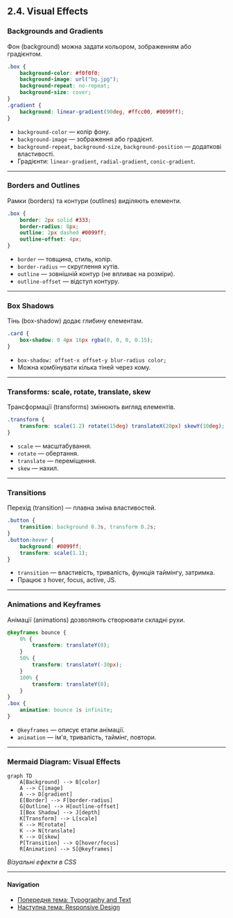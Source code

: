 ## 2.4. Visual Effects

### Backgrounds and Gradients

Фон (background) можна задати кольором, зображенням або градієнтом.

```css
.box {
    background-color: #f0f0f0;
    background-image: url("bg.jpg");
    background-repeat: no-repeat;
    background-size: cover;
}
.gradient {
    background: linear-gradient(90deg, #ffcc00, #0099ff);
}
```

-   `background-color` — колір фону.
-   `background-image` — зображення або градієнт.
-   `background-repeat`, `background-size`, `background-position` — додаткові властивості.
-   Градієнти: `linear-gradient`, `radial-gradient`, `conic-gradient`.

---

### Borders and Outlines

Рамки (borders) та контури (outlines) виділяють елементи.

```css
.box {
    border: 2px solid #333;
    border-radius: 8px;
    outline: 2px dashed #0099ff;
    outline-offset: 4px;
}
```

-   `border` — товщина, стиль, колір.
-   `border-radius` — скруглення кутів.
-   `outline` — зовнішній контур (не впливає на розміри).
-   `outline-offset` — відступ контуру.

---

### Box Shadows

Тінь (box-shadow) додає глибину елементам.

```css
.card {
    box-shadow: 0 4px 16px rgba(0, 0, 0, 0.15);
}
```

-   `box-shadow: offset-x offset-y blur-radius color;`
-   Можна комбінувати кілька тіней через кому.

---

### Transforms: scale, rotate, translate, skew

Трансформації (transforms) змінюють вигляд елементів.

```css
.transform {
    transform: scale(1.2) rotate(15deg) translateX(20px) skewY(10deg);
}
```

-   `scale` — масштабування.
-   `rotate` — обертання.
-   `translate` — переміщення.
-   `skew` — нахил.

---

### Transitions

Перехід (transition) — плавна зміна властивостей.

```css
.button {
    transition: background 0.3s, transform 0.2s;
}
.button:hover {
    background: #0099ff;
    transform: scale(1.1);
}
```

-   `transition` — властивість, тривалість, функція таймінгу, затримка.
-   Працює з hover, focus, active, JS.

---

### Animations and Keyframes

Анімації (animations) дозволяють створювати складні рухи.

```css
@keyframes bounce {
    0% {
        transform: translateY(0);
    }
    50% {
        transform: translateY(-30px);
    }
    100% {
        transform: translateY(0);
    }
}
.box {
    animation: bounce 1s infinite;
}
```

-   `@keyframes` — описує етапи анімації.
-   `animation` — ім'я, тривалість, таймінг, повтори.

---

### Mermaid Diagram: Visual Effects

```mermaid
graph TD
    A[Background] --> B[color]
    A --> C[image]
    A --> D[gradient]
    E[Border] --> F[border-radius]
    G[Outline] --> H[outline-offset]
    I[Box Shadow] --> J[depth]
    K[Transform] --> L[scale]
    K --> M[rotate]
    K --> N[translate]
    K --> O[skew]
    P[Transition] --> Q[hover/focus]
    R[Animation] --> S[@keyframes]
```

_Візуальні ефекти в CSS_

---

#### Navigation

-   [Попередня тема: Typography and Text](2.3-typography-and-text.md)
-   [Наступна тема: Responsive Design](2.5-responsive-design.md)

